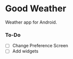 # Good Weather
Weather app for Android.


### To-Do

- [ ] Change Preference Screen
- [ ] Add widgets
